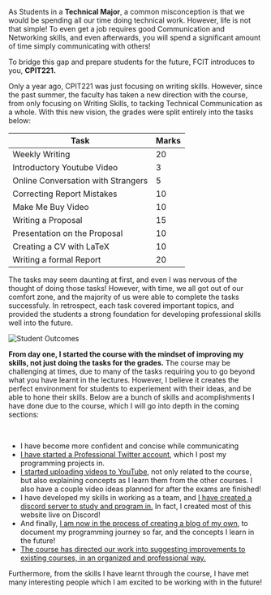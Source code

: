 As Students in a **Technical Major**, a common misconception is that we would be spending all our time doing technical work. However, life is not that simple! To even get a job requires good Communication and Networking skills, and even afterwards, you will spend a significant amount of time simply communicating with others!

To bridge this gap and prepare students for the future, FCIT introduces to you, **CPIT221.**

Only a year ago, CPIT221 was just focusing on writing skills. However, since the past summer, the faculty has taken a new direction with the course, from only focusing on Writing Skills, to tacking Technical Communication as a whole. With this new vision, the grades were split entirely into the tasks below:

| Task                               | Marks |
| ---------------------------------- | ----- |
| Weekly Writing                     | 20    |
| Introductory Youtube Video         | 3     |
| Online Conversation with Strangers | 5     |
| Correcting Report Mistakes         | 10    |
| Make Me Buy Video                  | 10    |
| Writing a Proposal                 | 15    |
| Presentation on the Proposal       | 10    |
| Creating a CV with LaTeX           | 10    |
| Writing a formal Report            | 20    |


The tasks may seem daunting at first, and even I was nervous of the thought of doing those tasks! However, with time, we all got out of our comfort zone, and the majority of us were able to complete the tasks successfuly. In retrospect, each task covered important topics, and provided the students a strong foundation for developing professional skills well into the future. 

<img align="left" className="sideImage" src="https://pbs.twimg.com/media/Elkyb1rXUAAK6z_?format=jpg&name=large" alt="Student Outcomes">

<br>

**From day one, I started the course with the mindset of improving my skills, not just doing the tasks for the grades.** The course may be challenging at times, due to many of the tasks requiring you to go beyond what you have learnt in the lectures. However, I believe it creates the perfect environment for students to experiement with their ideas, and be able to hone their skills. Below are a bunch of skills and acomplishments I have done due to the course, which I will go into depth in the coming sections:

<br>

- I have become more confident and concise while communicating
- [I have started a Professional Twitter account](https://twitter.com/Ryan_Samman_), which I post my programming projects in.
- [I started uploading videos to YouTube](https://www.youtube.com/channel/UCGifqU_TZEzeqE6eMTjcs8w/), not only related to the course, but also explaining concepts as I learn them from the other courses. I also have a couple video ideas planned for after the exams are finished!
- I have developed my skills in working as a team, and [I have created a discord server to study and program in.](https://discord.gg/gVrBhRp47F) In fact, I created most of this website live on Discord!
- And finally, [I am now in the process of creating a blog of my own](), to document my programming journey so far, and the concepts I learn in the future!
- [The course has directed our work into suggesting improvements to existing courses, in an organized and professional way.](https://twitter.com/rayed1420/status/1332299132254515201)

Furthermore, from the skills I have learnt through the course, I have met many interesting people which I am excited to be working with in the future!
